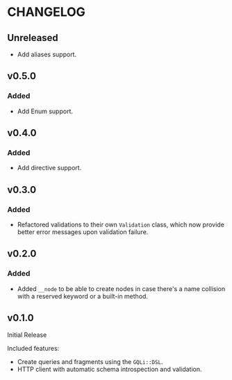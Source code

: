 # CHANGELOG

## Unreleased
* Add aliases support.

## v0.5.0
### Added
* Add Enum support.

## v0.4.0
### Added
* Add directive support.

## v0.3.0
### Added
* Refactored validations to their own `Validation` class, which now provide better error messages upon validation failure.

## v0.2.0
### Added
* Added `__node` to be able to create nodes in case there's a name collision with a reserved keyword or a built-in method.

## v0.1.0

Initial Release

Included features:
* Create queries and fragments using the `GQLi::DSL`.
* HTTP client with automatic schema introspection and validation.
